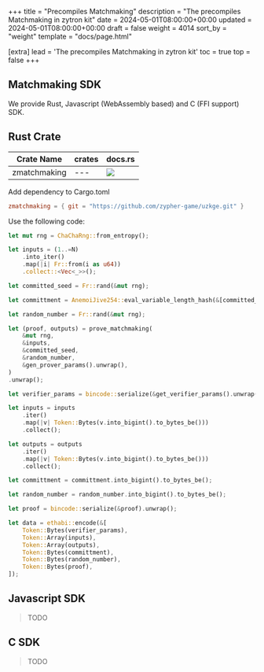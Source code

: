 +++
title = "Precompiles Matchmaking"
description = "The precompiles Matchmaking in zytron kit"
date = 2024-05-01T08:00:00+00:00
updated = 2024-05-01T08:00:00+00:00
draft = false
weight = 4014
sort_by = "weight"
template = "docs/page.html"

[extra]
lead = 'The precompiles Matchmaking in zytron kit'
toc = true
top = false
+++

## Matchmaking SDK

We provide Rust, Javascript (WebAssembly based) and C (FFI support) SDK.

## Rust Crate

| Crate Name | crates | docs.rs |
| - | - | - |
| zmatchmaking | --- | ![](https://img.shields.io/docsrs/zmatchmaking) |

Add dependency to Cargo.toml

```toml
zmatchmaking = { git = "https://github.com/zypher-game/uzkge.git" }
```

Use the following code:

```rust
let mut rng = ChaChaRng::from_entropy();

let inputs = (1..=N)
    .into_iter()
    .map(|i| Fr::from(i as u64))
    .collect::<Vec<_>>();

let committed_seed = Fr::rand(&mut rng);

let committment = AnemoiJive254::eval_variable_length_hash(&[committed_seed]);

let random_number = Fr::rand(&mut rng);

let (proof, outputs) = prove_matchmaking(
    &mut rng,
    &inputs,
    &committed_seed,
    &random_number,
    &gen_prover_params().unwrap(),
)
.unwrap();

let verifier_params = bincode::serialize(&get_verifier_params().unwrap()).unwrap();

let inputs = inputs
    .iter()
    .map(|v| Token::Bytes(v.into_bigint().to_bytes_be()))
    .collect();

let outputs = outputs
    .iter()
    .map(|v| Token::Bytes(v.into_bigint().to_bytes_be()))
    .collect();

let committment = committment.into_bigint().to_bytes_be();

let random_number = random_number.into_bigint().to_bytes_be();

let proof = bincode::serialize(&proof).unwrap();

let data = ethabi::encode(&[
    Token::Bytes(verifier_params),
    Token::Array(inputs),
    Token::Array(outputs),
    Token::Bytes(committment),
    Token::Bytes(random_number),
    Token::Bytes(proof),
]);
```

## Javascript SDK

> TODO

## C SDK

> TODO

